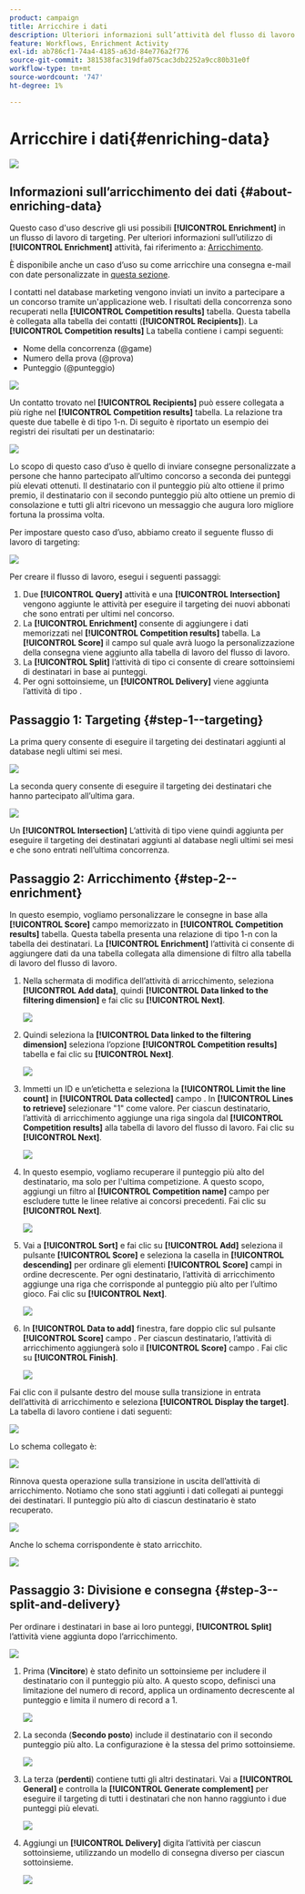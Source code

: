 ```yaml
---
product: campaign
title: Arricchire i dati
description: Ulteriori informazioni sull’attività del flusso di lavoro Arricchimento
feature: Workflows, Enrichment Activity
exl-id: ab786cf1-74a4-4185-a63d-84e776a2f776
source-git-commit: 381538fac319dfa075cac3db2252a9cc80b31e0f
workflow-type: tm+mt
source-wordcount: '747'
ht-degree: 1%

---
```


# Arricchire i dati{#enriching-data}

![](../../assets/v7-only.svg)

## Informazioni sull’arricchimento dei dati {#about-enriching-data}

Questo caso d&#39;uso descrive gli usi possibili **[!UICONTROL Enrichment]** in un flusso di lavoro di targeting. Per ulteriori informazioni sull’utilizzo di **[!UICONTROL Enrichment]** attività, fai riferimento a: [Arricchimento](enrichment.md).

È disponibile anche un caso d’uso su come arricchire una consegna e-mail con date personalizzate in [questa sezione](email-enrichment-with-custom-date-fields.md).

I contatti nel database marketing vengono inviati un invito a partecipare a un concorso tramite un&#39;applicazione web. I risultati della concorrenza sono recuperati nella **[!UICONTROL Competition results]** tabella. Questa tabella è collegata alla tabella dei contatti (**[!UICONTROL Recipients]**). La **[!UICONTROL Competition results]** La tabella contiene i campi seguenti:

* Nome della concorrenza (@game)
* Numero della prova (@prova)
* Punteggio (@punteggio)

![](assets/uc1_enrich_1.png)

Un contatto trovato nel **[!UICONTROL Recipients]** può essere collegata a più righe nel **[!UICONTROL Competition results]** tabella. La relazione tra queste due tabelle è di tipo 1-n. Di seguito è riportato un esempio dei registri dei risultati per un destinatario:

![](assets/uc1_enrich_2.png)

Lo scopo di questo caso d’uso è quello di inviare consegne personalizzate a persone che hanno partecipato all’ultimo concorso a seconda dei punteggi più elevati ottenuti. Il destinatario con il punteggio più alto ottiene il primo premio, il destinatario con il secondo punteggio più alto ottiene un premio di consolazione e tutti gli altri ricevono un messaggio che augura loro migliore fortuna la prossima volta.

Per impostare questo caso d’uso, abbiamo creato il seguente flusso di lavoro di targeting:

![](assets/uc1_enrich_3.png)

Per creare il flusso di lavoro, esegui i seguenti passaggi:

1. Due **[!UICONTROL Query]** attività e una **[!UICONTROL Intersection]** vengono aggiunte le attività per eseguire il targeting dei nuovi abbonati che sono entrati per ultimi nel concorso.
1. La **[!UICONTROL Enrichment]** consente di aggiungere i dati memorizzati nel **[!UICONTROL Competition results]** tabella. La **[!UICONTROL Score]** il campo sul quale avrà luogo la personalizzazione della consegna viene aggiunto alla tabella di lavoro del flusso di lavoro.
1. La **[!UICONTROL Split]** l’attività di tipo ci consente di creare sottoinsiemi di destinatari in base ai punteggi.
1. Per ogni sottoinsieme, un **[!UICONTROL Delivery]** viene aggiunta l’attività di tipo .

## Passaggio 1: Targeting {#step-1--targeting}

La prima query consente di eseguire il targeting dei destinatari aggiunti al database negli ultimi sei mesi.

![](assets/uc1_enrich_4.png)

La seconda query consente di eseguire il targeting dei destinatari che hanno partecipato all’ultima gara.

![](assets/uc1_enrich_5.png)

Un **[!UICONTROL Intersection]** L’attività di tipo viene quindi aggiunta per eseguire il targeting dei destinatari aggiunti al database negli ultimi sei mesi e che sono entrati nell’ultima concorrenza.

## Passaggio 2: Arricchimento {#step-2--enrichment}

In questo esempio, vogliamo personalizzare le consegne in base alla **[!UICONTROL Score]** campo memorizzato in **[!UICONTROL Competition results]** tabella. Questa tabella presenta una relazione di tipo 1-n con la tabella dei destinatari. La **[!UICONTROL Enrichment]** l’attività ci consente di aggiungere dati da una tabella collegata alla dimensione di filtro alla tabella di lavoro del flusso di lavoro.

1. Nella schermata di modifica dell’attività di arricchimento, seleziona **[!UICONTROL Add data]**, quindi **[!UICONTROL Data linked to the filtering dimension]** e fai clic su **[!UICONTROL Next]**.

   ![](assets/uc1_enrich_6.png)

1. Quindi seleziona la **[!UICONTROL Data linked to the filtering dimension]** seleziona l’opzione **[!UICONTROL Competition results]** tabella e fai clic su **[!UICONTROL Next]**.

   ![](assets/uc1_enrich_7.png)

1. Immetti un ID e un’etichetta e seleziona la **[!UICONTROL Limit the line count]** in **[!UICONTROL Data collected]** campo . In **[!UICONTROL Lines to retrieve]** selezionare &quot;1&quot; come valore. Per ciascun destinatario, l’attività di arricchimento aggiunge una riga singola dal **[!UICONTROL Competition results]** alla tabella di lavoro del flusso di lavoro. Fai clic su **[!UICONTROL Next]**.

   ![](assets/uc1_enrich_8.png)

1. In questo esempio, vogliamo recuperare il punteggio più alto del destinatario, ma solo per l&#39;ultima competizione. A questo scopo, aggiungi un filtro al **[!UICONTROL Competition name]** campo per escludere tutte le linee relative ai concorsi precedenti. Fai clic su **[!UICONTROL Next]**.

   ![](assets/uc1_enrich_9.png)

1. Vai a **[!UICONTROL Sort]** e fai clic su **[!UICONTROL Add]** seleziona il pulsante **[!UICONTROL Score]** e seleziona la casella in **[!UICONTROL descending]** per ordinare gli elementi **[!UICONTROL Score]** campi in ordine decrescente. Per ogni destinatario, l’attività di arricchimento aggiunge una riga che corrisponde al punteggio più alto per l’ultimo gioco. Fai clic su **[!UICONTROL Next]**.

   ![](assets/uc1_enrich_10.png)

1. In **[!UICONTROL Data to add]** finestra, fare doppio clic sul pulsante **[!UICONTROL Score]** campo . Per ciascun destinatario, l’attività di arricchimento aggiungerà solo il **[!UICONTROL Score]** campo . Fai clic su **[!UICONTROL Finish]**.

   ![](assets/uc1_enrich_11.png)

Fai clic con il pulsante destro del mouse sulla transizione in entrata dell’attività di arricchimento e seleziona **[!UICONTROL Display the target]**. La tabella di lavoro contiene i dati seguenti:

![](assets/uc1_enrich_13.png)

Lo schema collegato è:

![](assets/uc1_enrich_15.png)

Rinnova questa operazione sulla transizione in uscita dell’attività di arricchimento. Notiamo che sono stati aggiunti i dati collegati ai punteggi dei destinatari. Il punteggio più alto di ciascun destinatario è stato recuperato.

![](assets/uc1_enrich_12.png)

Anche lo schema corrispondente è stato arricchito.

![](assets/uc1_enrich_14.png)

## Passaggio 3: Divisione e consegna {#step-3--split-and-delivery}

Per ordinare i destinatari in base ai loro punteggi, **[!UICONTROL Split]** l’attività viene aggiunta dopo l’arricchimento.

![](assets/uc1_enrich_18.png)

1. Prima (**Vincitore**) è stato definito un sottoinsieme per includere il destinatario con il punteggio più alto. A questo scopo, definisci una limitazione del numero di record, applica un ordinamento decrescente al punteggio e limita il numero di record a 1.

   ![](assets/uc1_enrich_16.png)

1. La seconda (**Secondo posto**) include il destinatario con il secondo punteggio più alto. La configurazione è la stessa del primo sottoinsieme.

   ![](assets/uc1_enrich_17.png)

1. La terza (**perdenti**) contiene tutti gli altri destinatari. Vai a **[!UICONTROL General]** e controlla la **[!UICONTROL Generate complement]** per eseguire il targeting di tutti i destinatari che non hanno raggiunto i due punteggi più elevati.

   ![](assets/uc1_enrich_19.png)

1. Aggiungi un **[!UICONTROL Delivery]** digita l’attività per ciascun sottoinsieme, utilizzando un modello di consegna diverso per ciascun sottoinsieme.

   ![](assets/uc1_enrich_20.png)
